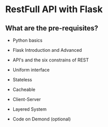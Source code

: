 # RestFull API with Flask

## What are the pre-requisites?
  - Python basics
  - Flask Introduction and Advanced

- API's and the six constrains of REST
 - Uniform interface
 - Stateless
 - Cacheable
 - Client-Server
 - Layered System
 - Code on Demond (optional)